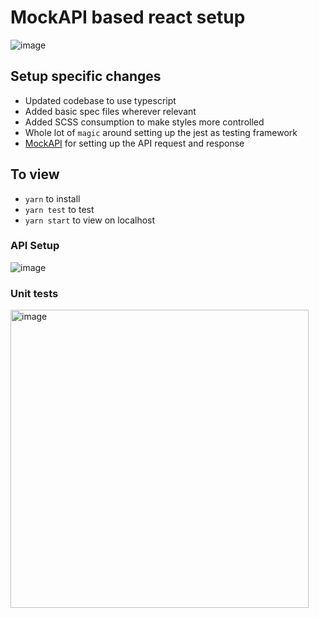# **MockAPI based react setup**
![image](https://github.com/himadhar/akl/assets/3104652/25352c38-ed57-4e0b-bc08-cb477a2a49c2)

## Setup specific changes
- Updated codebase to use typescript
- Added basic spec files wherever relevant
- Added SCSS consumption to make styles more controlled
- Whole lot of `magic` around setting up the jest as testing framework
- [MockAPI](https://mockapi.io/) for setting up the API request and response

## To view
- `yarn` to install
- `yarn test` to test
- `yarn start` to view on localhost

### API Setup
![image](https://github.com/himadhar/akl/assets/3104652/33d05138-5eb9-4b76-84cd-0025df9b4de1)

### Unit tests
<img width="477" alt="image" src="https://github.com/himadhar/akl/assets/3104652/075af7bb-80fe-44ba-8671-8146dfc6c529">
